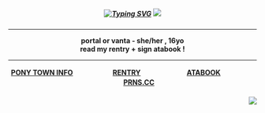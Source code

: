 

<h5 align="center">
<a href="https://git.io/typing-svg"><img src="https://readme-typing-svg.demolab.com?font=Playfair+Display&size=14&pause=2000&color=03C5C3&center=true&vCenter=true&multiline=true&width=399&lines=I+BEG+TO+SERVE%2C+YOUR+WISH+IS+MY+LAW;NOW+CLOSE+THOSE+EYES+AND+LET+ME+LOVE+YOU+TO+DEATH" alt="Typing SVG" /></a>



<img src="https://images2.imgbox.com/72/7b/IPSftkq4_o.png"/>
</h5>  
<h4 align="center">
  
***
portal or vanta - she/her , 16yo
<br>read my rentry + sign atabook !</br>
***
<b>[PONY TOWN INFO](https://rentry.co/angelofdarkness)ㅤㅤㅤㅤ ㅤㅤ[RENTRY](https://rentry.co/captainanchor)ㅤㅤㅤㅤ ㅤㅤㅤ[ATABOOK](https://portal.atabook.org/)ㅤㅤㅤㅤ ㅤㅤㅤ[PRNS.CC](https://pronouns.cc/@anchor)</b>

</h4> 

<h4 align="right">
  <img src="https://komarev.com/ghpvc/?username=10shadows&color=03d1cf&style=plastic&label=SINNERS">
</h4>




